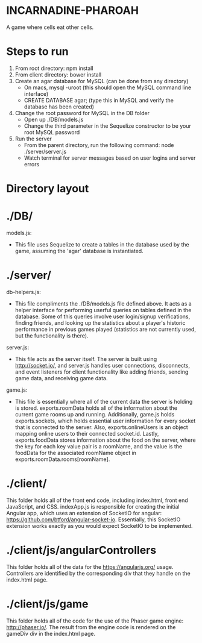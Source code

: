 # INCARNADINE-PHAROAH

A game where cells eat other cells.

# Steps to run
1. From root directory: npm install
2. From client directory: bower install
3. Create an agar database for MySQL (can be done from any directory)
   - On macs, mysql -uroot <password> (this should open the MySQL command line interface)
   - CREATE DATABASE agar; (type this in MySQL and verify the database has been created)
4. Change the root password for MySQL in the DB folder
   - Open up ./DB/models.js
   - Change the third parameter in the Sequelize constructor to be your root MySQL password
5. Run the server
   - From the parent directory, run the following command: node ./server/server.js
   - Watch terminal for server messages based on user logins and server errors

# Directory layout
# ./DB/
models.js:
   - This file uses Sequelize to create a tables in the database used by the game, assuming the 'agar' database is instantiated.

# ./server/
db-helpers.js:
   - This file compliments the ./DB/models.js file defined above. It acts as a helper interface for performing userful queries on tables defined in the database. Some of this queries involve user login/signup verifications, finding friends, and looking up the statistics about a player's historic performance in previous games played (statistics are not currently used, but the functionality is there).

server.js:
   - This file acts as the server itself. The server is built using http://socket.io/, and server.js handles user connections, disconnects, and event listeners for client functionality like adding friends, sending game data, and receiving game data.

game.js:
   - This file is essentially where all of the current data the server is holding is stored. exports.roomData holds all of the information about the current game rooms up and running. Additionally, game.js holds exports.sockets, which holds essential user information for every socket that is connected to the server. Also, exports.onlineUsers is an object mapping online users to their connected socket.id. Lastly, exports.foodData stores information about the food on the server, where the key for each key value pair is a roomName, and the value is the foodData for the associated roomName object in exports.roomData.rooms[roomName].

# ./client/
This folder holds all of the front end code, including index.html, front end JavaScript, and CSS. indexApp.js is responsible for creating the initial Angular app, which uses an extension of SocketIO for angular: https://github.com/btford/angular-socket-io. Essentially, this SocketIO extension works exactly as you would expect SocketIO to be implemented.

# ./client/js/angularControllers
This folder holds all of the data for the https://angularjs.org/ usage. Controllers are identified by the corresponding div that they handle on the index.html page.

# ./client/js/game
This folder holds all of the code for the use of the Phaser game engine: http://phaser.io/. The result from the engine code is rendered on the gameDiv div in the index.html page.
